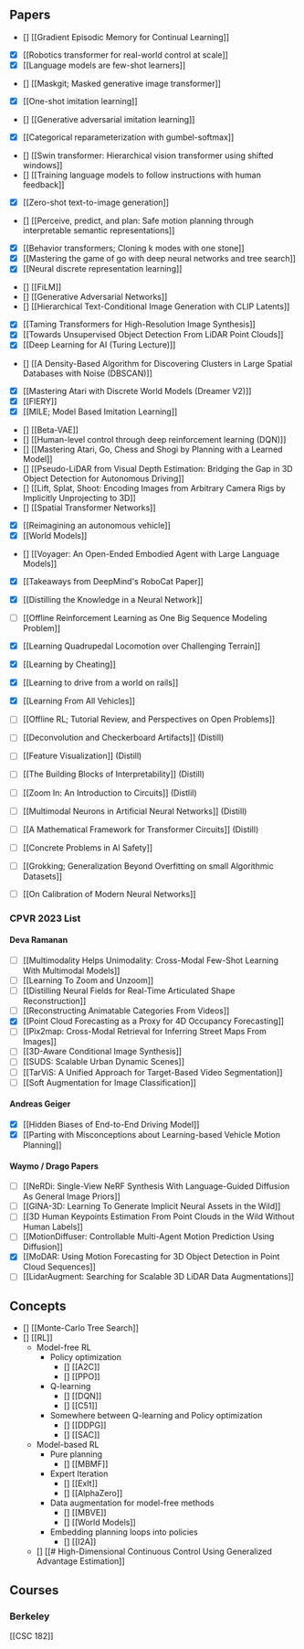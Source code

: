 ## Papers

- [] [[Gradient Episodic Memory for Continual Learning]]
- [x] [[Robotics transformer for real-world control at scale]]
- [x] [[Language models are few-shot learners]]
- [] [[Maskgit; Masked generative image transformer]]
- [x] [[One-shot imitation learning]]
- [] [[Generative adversarial imitation learning]]
- [x] [[Categorical reparameterization with gumbel-softmax]]
- [] [[Swin transformer: Hierarchical vision transformer using shifted windows]]
- [] [[Training language models to follow instructions with human feedback]]
- [x] [[Zero-shot text-to-image generation]]
- [] [[Perceive, predict, and plan: Safe motion planning through interpretable semantic representations]]
- [x] [[Behavior transformers; Cloning k modes with one stone]]
- [x] [[Mastering the game of go with deep neural networks and tree search]]
- [x] [[Neural discrete representation learning]]
- [] [[FiLM]]
- [] [[Generative Adversarial Networks]]
- [] [[Hierarchical Text-Conditional Image Generation with CLIP Latents]]
- [x] [[Taming Transformers for High-Resolution Image Synthesis]]
- [x] [[Towards Unsupervised Object Detection From LiDAR Point Clouds]]
- [x] [[Deep Learning for AI (Turing Lecture)]]
- [] [[A Density-Based Algorithm for Discovering Clusters in Large Spatial Databases with Noise (DBSCAN)]]
- [x] [[Mastering Atari with Discrete World Models (Dreamer V2)]]
- [x] [[FIERY]]
- [x] [[MILE; Model Based Imitation Learning]]
- [] [[Beta-VAE]] 
- [] [[Human-level control through deep reinforcement learning (DQN)]]
- [] [[Mastering Atari, Go, Chess and Shogi by Planning with a Learned Model]]
- [] [[Pseudo-LiDAR from Visual Depth Estimation: Bridging the Gap in 3D Object Detection for Autonomous Driving]]
- [] [[Lift, Splat, Shoot: Encoding Images from Arbitrary Camera Rigs by Implicitly Unprojecting to 3D]]
 - [] [[Spatial Transformer Networks]]
- [x] [[Reimagining an autonomous vehicle]]
- [x] [[World Models]]
- [] [[Voyager: An Open-Ended Embodied Agent with Large Language Models]]
- [x] [[Takeaways from DeepMind's RoboCat Paper]]
- [x] [[Distilling the Knowledge in a Neural Network]]
- [ ] [[Offline Reinforcement Learning as One Big Sequence Modeling Problem]]
- [x] [[Learning Quadrupedal Locomotion over Challenging Terrain]]
- [x] [[Learning by Cheating]]
- [x] [[Learning to drive from a world on rails]]
- [x] [[Learning From All Vehicles]]
- [ ] [[Offline RL; Tutorial Review, and Perspectives on Open Problems]]
- [ ] [[Deconvolution and Checkerboard Artifacts]] (Distill)
- [ ] [[Feature Visualization]] (Distill)
- [ ] [[The Building Blocks of Interpretability]] (Distill)
- [ ] [[Zoom In: An Introduction to Circuits]] (Distlil)
- [ ] [[Multimodal Neurons in Artificial Neural Networks]] (Distill)
- [ ] [[A Mathematical Framework for Transformer Circuits]] (Distill)
- [ ] [[Concrete Problems in AI Safety]]
- [ ] [[Grokking; Generalization Beyond Overfitting on small Algorithmic Datasets]]
- [ ] [[On Calibration of Modern Neural Networks]]



### CPVR 2023 List

#### Deva Ramanan

- [ ] [[Multimodality Helps Unimodality: Cross-Modal Few-Shot Learning With Multimodal Models]]
- [ ] [[Learning To Zoom and Unzoom]]
- [ ] [[Distilling Neural Fields for Real-Time Articulated Shape Reconstruction]]
- [ ] [[Reconstructing Animatable Categories From Videos]]
- [x] [[Point Cloud Forecasting as a Proxy for 4D Occupancy Forecasting]]
- [ ] [[Pix2map: Cross-Modal Retrieval for Inferring Street Maps From Images]]
- [ ] [[3D-Aware Conditional Image Synthesis]]
- [ ] [[SUDS: Scalable Urban Dynamic Scenes]]
- [ ] [[TarViS: A Unified Approach for Target-Based Video Segmentation]]
- [ ] [[Soft Augmentation for Image Classification]]

#### Andreas Geiger

- [x] [[Hidden Biases of End-to-End Driving Model]]
- [x] [[Parting with Misconceptions about Learning-based Vehicle Motion Planning]]

#### Waymo / Drago Papers

- [ ] [[NeRDi: Single-View NeRF Synthesis With Language-Guided Diffusion As General Image Priors]]
- [ ] [[GINA-3D: Learning To Generate Implicit Neural Assets in the Wild]]
- [ ] [[3D Human Keypoints Estimation From Point Clouds in the Wild Without Human Labels]]
- [ ] [[MotionDiffuser: Controllable Multi-Agent Motion Prediction Using Diffusion]]
- [x] [[MoDAR: Using Motion Forecasting for 3D Object Detection in Point Cloud Sequences]]
- [ ] [[LidarAugment: Searching for Scalable 3D LiDAR Data Augmentations]]

## Concepts

- [] [[Monte-Carlo Tree Search]]
- [] [[RL]]
	- Model-free RL
		- Policy optimization
			- [] [[A2C]]
			- [] [[PPO]]
		 - Q-learning
			 - [] [[DQN]]
			 - [] [[C51]]
		 - Somewhere between Q-learning and Policy optimization
			 - [] [[DDPG]]
			 - [] [[SAC]]
	 - Model-based RL
		 - Pure planning
			 - [] [[MBMF]]
		 - Expert Iteration
			 - [] [[ExIt]]
			 - [] [[AlphaZero]]
		 - Data augmentation for model-free methods
			 - [] [[MBVE]]
			 - [] [[World Models]]
		 - Embedding planning loops into policies
			 - [] [[I2A]]
	- [] [[# High-Dimensional Continuous Control Using Generalized Advantage Estimation]]

	
## Courses


### Berkeley 

[[CSC 182]]





